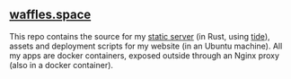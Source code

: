 ## [waffles.space](https://waffles.space)

This repo contains the source for my [static server](./server) (in Rust, using [tide](https://github.com/rustasync/tide/)), assets and deployment scripts for my website (in an Ubuntu machine). All my apps are docker containers, exposed outside through an Nginx proxy (also in a docker container).
